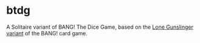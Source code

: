 # btdg

A Solitaire variant of BANG! The Dice Game, based on the [Lone Gunslinger variant](http://www.bang.cz/en/rules-and-faq/special-rules/59-pro-1-hrace-osamely-pistolnik.html) of the BANG! card game.
